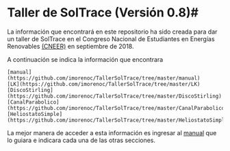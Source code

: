 # Taller de SolTrace (Versión 0.8)#

La información que encontrará en este repositorio ha sido creada para dar un taller de SolTrace en el Congreso Nacional de Estudiantes en Energías Renovables [(CNEER)](http://cneer.ier.unam.mx/) en septiembre de 2018.

A continuación se indica la información que encontrara

	[manual](https://github.com/imorenoc/TallerSolTrace/tree/master/manual)
	[LK](https://github.com/imorenoc/TallerSolTrace/tree/master/LK)
	[DiscoStirling](https://github.com/imorenoc/TallerSolTrace/tree/master/DiscoStirling)
	[CanalParabolico](https://github.com/imorenoc/TallerSolTrace/tree/master/CanalParabolico)
	[HeliostatoSimple](https://github.com/imorenoc/TallerSolTrace/tree/master/HeliostatoSimple)

La mejor manera de acceder a esta información es ingresar al [manual](https://github.com/imorenoc/TallerSolTrace/tree/master/manual) que lo guiara e indicara cada una de las otras secciones.
